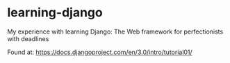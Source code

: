 # learning-django
My experience with learning Django: The Web framework for perfectionists with deadlines

Found at: https://docs.djangoproject.com/en/3.0/intro/tutorial01/
